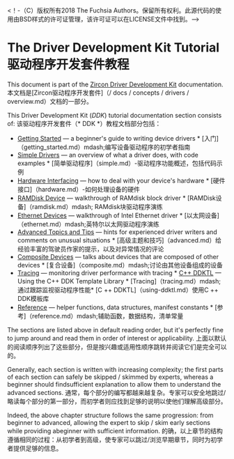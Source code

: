  

<!-- (C) Copyright 2018 The Fuchsia Authors. All rights reserved.Use of this source code is governed by a BSD-style license that can befound in the LICENSE file.--> <！-（C）版权所有2018 The Fuchsia Authors。保留所有权利。此源代码的使用由BSD样式的许可证管理，该许可证可以在LICENSE文件中找到。-->

 
# The Driver Development Kit Tutorial  驱动程序开发套件教程 

This document is part of the [Zircon Driver Development Kit](/docs/concepts/drivers/overview.md) documentation.  本文档是[Zircon驱动程序开发套件]（/ docs / concepts / drivers / overview.md）文档的一部分。

This Driver Development Kit (*DDK*) tutorial documentation section consists of:  该驱动程序开发套件（* DDK *）教程文档部分包括：

 
*   [Getting Started](getting_started.md) &mdash; a beginner's guide to writing device drivers  * [入门]（getting_started.md）mdash;编写设备驱动程序的初学者指南
*   [Simple Drivers](simple.md) &mdash; an overview of what a driver does, with code examples  * [简单驱动程序]（simple.md）-驱动程序功能概述，包括代码示例
*   [Hardware Interfacing](hardware.md) &mdash; how to deal with your device's hardware  * [硬件接口]（hardware.md）-如何处理设备的硬件
*   [RAMDisk Device](ramdisk.md) &mdash; walkthrough of RAMdisk block driver  * [RAMDisk设备]（ramdisk.md）mdash; RAMdisk块驱动程序演练
*   [Ethernet Devices](ethernet.md) &mdash; walkthrough of Intel Ethernet driver  * [以太网设备]（ethernet.md）mdash;英特尔以太网驱动程序演练
*   [Advanced Topics and Tips](advanced.md) &mdash; hints for experienced driver writers and comments on unusual situations * [高级主题和技巧]（advanced.md）给经验丰富的驾驶员作家的提示，以及对异常情况的评论
*   [Composite Devices](composite.md) &mdash; talks about devices that are composed of other devices * [复合设备]（composite.md）mdash;讨论由其他设备组成的设备
*   [Tracing](tracing.md) &mdash; monitoring driver performance with tracing *	[C++ DDKTL](using-ddktl.md) &mdash; Using the C++ DDK Template Library * [Tracing]（tracing.md）mdash;通过跟踪监视驱动程序性能* [C ++ DDKTL]（using-ddktl.md）使用C ++ DDK模板库
*   [Reference](reference.md) &mdash; helper functions, data structures, manifest constants  * [参考]（reference.md）mdash;辅助函数，数据结构，清单常量

The sections are listed above in default reading order, but it's perfectly fine to jump around and read them in order of interest or applicability. 上面以默认的阅读顺序列出了这些部分，但是按兴趣或适用性顺序跳转并阅读它们是完全可以的。

Generally, each section is written with increasing complexity; the first parts of each section can safely be skipped / skimmed by experts, whereas a beginner should findsufficient explanation to allow them to understand the advanced sections. 通常，每个部分的编写都越来越复杂。专家可以安全地跳过/略读每个部分的第一部分，而初学者则应找到足够的说明以使他们理解高级部分。

Indeed, the above chapter structure follows the same progression: from beginner to advanced, allowing the expert to skip / skim early sections while providing abeginner with sufficient information. 的确，以上章节的结构遵循相同的过程：从初学者到高级，使专家可以跳过/浏览早期章节，同时为初学者提供足够的信息。

